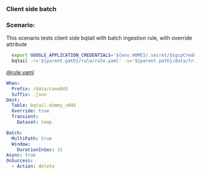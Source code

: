 ### Client side batch 

### Scenario:

This scenario tests client side bqtail with batch ingestion rule, with override attribute 

```bash
  export GOOGLE_APPLICATION_CREDENTIALS='${env.HOME}/.secret/${gcpCredentials}.json'
  bqtail -r='${parent.path}/rule/rule.yaml' -s='${parent.path}/data/trigger'
```


[@rule.yaml](rule/rule.yaml)
```yaml
When:
  Prefix: /data/case045
  Suffix: .json
Dest:
  Table: bqtail.dummy_v045
  Override: true
  Transient:
    Dataset: temp

Batch:
  MultiPath: true
  Window:
    DurationInSec: 15
Async: true
OnSuccess:
  - Action: delete

```
